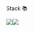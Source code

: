 Stack 📚


<img src="https://img.shields.io/badge/Firebase-FFCA28?style=flat-square&logo=firebase&logoColor=white"/><img src="https://img.shields.io/badge/Python-3776AB?style=for-the-badge&logo=Python&logoColor=white">
